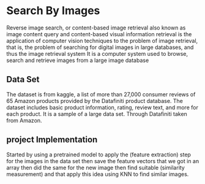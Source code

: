 # Search By Images

Reverse image search, or content-based image retrieval also known as image content query and content-based visual information retrieval is the application of computer vision techniques to the problem of image retrieval, that is, the problem of searching for digital images in large databases, and thus the image retrieval system It is a computer system used to browse, search and retrieve images from a large image database
## Data Set
The dataset is from kaggle, a list of more than 27,000 consumer reviews of 65 Amazon products provided by the Datafiniti product database. The dataset includes basic product information, rating, review text, and more for each product. It is a sample of a large data set. Through Datafiniti taken from Amazon.

## project Implementation
Started by using a pretrained model to apply the (feature extraction) step for the images in the data set then save the feature vectors that we got in an array then did the same for the new image then find suitable (similarity measurement) and that apply this idea using KNN to find similar images.
